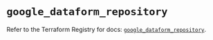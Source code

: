 # `google_dataform_repository`

Refer to the Terraform Registry for docs: [`google_dataform_repository`](https://registry.terraform.io/providers/hashicorp/google-beta/5.39.0/docs/resources/google_dataform_repository).
